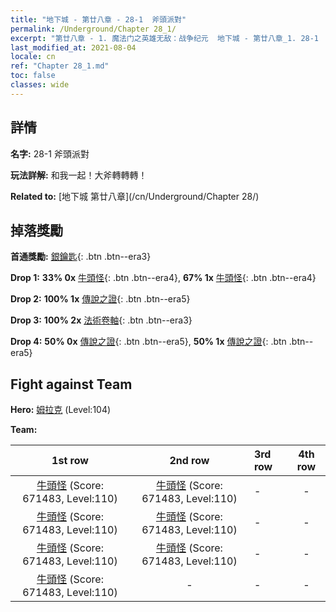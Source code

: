 ```yaml
---
title: "地下城 - 第廿八章 - 28-1  斧頭派對"
permalink: /Underground/Chapter 28_1/
excerpt: "第廿八章 - 1. 魔法门之英雄无敌：战争纪元  地下城 - 第廿八章_1. 28-1  斧頭派對"
last_modified_at: 2021-08-04
locale: cn
ref: "Chapter 28_1.md"
toc: false
classes: wide
---
```


## 詳情

 **名字:** 28-1  斧頭派對

 **玩法詳解:**       和我一起！大斧轉轉轉！

 **Related to:** [地下城 第廿八章](/cn/Underground/Chapter 28/)

## 掉落獎勵

 **首通獎勵:** [銀鑰匙](/cn/Items/con_693/){: .btn .btn--era3}

 **Drop 1:** **33% 0x** [牛頭怪](/cn/Items/unt_248/){: .btn .btn--era4}, **67% 1x** [牛頭怪](/cn/Items/unt_248/){: .btn .btn--era4}

 **Drop 2:** **100% 1x** [傳說之證](/cn/Items/mat_102/){: .btn .btn--era5}

 **Drop 3:** **100% 2x** [法術卷軸](/cn/Items/con_694/){: .btn .btn--era3}

 **Drop 4:** **50% 0x** [傳說之證](/cn/Items/mat_102/){: .btn .btn--era5}, **50% 1x** [傳說之證](/cn/Items/mat_102/){: .btn .btn--era5}


## Fight against Team
 **Hero:** [姆拉克](/cn/heroes/Mullich/) (Level:104)

 **Team:**


  | 1st row | 2nd row | 3rd row | 4th row |
  |:----:|:----:|:----|:----:|
  | [牛頭怪](/cn/units/Minotaur/) (Score: 671483, Level:110)  | [牛頭怪](/cn/units/Minotaur/) (Score: 671483, Level:110)  | - | - |
  | [牛頭怪](/cn/units/Minotaur/) (Score: 671483, Level:110)  | [牛頭怪](/cn/units/Minotaur/) (Score: 671483, Level:110)  | - | - |
  | [牛頭怪](/cn/units/Minotaur/) (Score: 671483, Level:110)  | [牛頭怪](/cn/units/Minotaur/) (Score: 671483, Level:110)  | - | - |
  | [牛頭怪](/cn/units/Minotaur/) (Score: 671483, Level:110)  | - | - | - |



